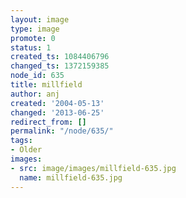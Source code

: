 ```yaml
---
layout: image
type: image
promote: 0
status: 1
created_ts: 1084406796
changed_ts: 1372159385
node_id: 635
title: millfield
author: anj
created: '2004-05-13'
changed: '2013-06-25'
redirect_from: []
permalink: "/node/635/"
tags:
- Older
images:
- src: image/images/millfield-635.jpg
  name: millfield-635.jpg
---
```


